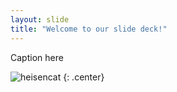 ```yaml
---
layout: slide
title: "Welcome to our slide deck!"
---
```


Caption here

![heisencat](https://octodex.github.com/heisencat)
{: .center}
